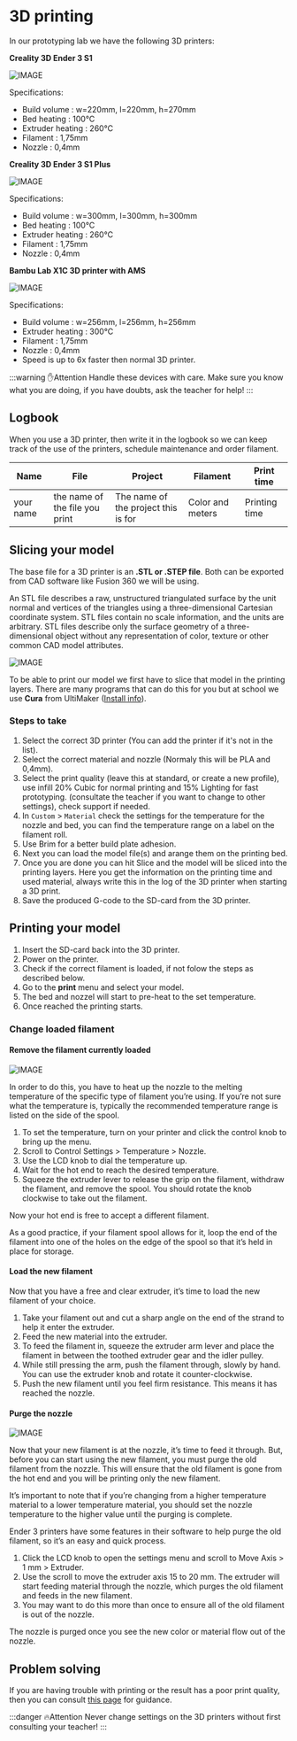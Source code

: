 # 3D printing

In our prototyping lab we have the following 3D printers:

**Creality 3D Ender 3 S1**

![IMAGE](./images/afbeelding1.png)

Specifications:
* Build volume : w=220mm, l=220mm, h=270mm
* Bed heating : 100°C
* Extruder heating : 260°C
* Filament : 1,75mm
* Nozzle : 0,4mm

**Creality 3D Ender 3 S1 Plus**

![IMAGE](./images/afbeelding2.png)

Specifications:
* Build volume : w=300mm, l=300mm, h=300mm
* Bed heating : 100°C
* Extruder heating : 260°C
* Filament : 1,75mm
* Nozzle : 0,4mm

**Bambu Lab X1C 3D printer with AMS**

![IMAGE](./images/afbeelding6.png)

Specifications:
* Build volume : w=256mm, l=256mm, h=256mm
* Extruder heating : 300°C
* Filament : 1,75mm
* Nozzle : 0,4mm
* Speed is up to 6x faster then normal 3D printer.


:::warning ✋Attention
Handle these devices with care. Make sure you know what you are doing, if you have doubts, ask the teacher for help!
:::

## Logbook

When you use a 3D printer, then write it in the logbook so we can keep track of the use of the printers, schedule maintenance and order filament.

| Name | File | Project | Filament | Print time |
| --- | --- | --- | --- | --- |
| your name | the name of the file you print | The name of the project this is for | Color and meters | Printing time |

## Slicing your model

The base file for a 3D printer is an **.STL or .STEP file**. Both can be exported from CAD software like Fusion 360 we will be using.

An STL file describes a raw, unstructured triangulated surface by the unit normal and vertices of the triangles using a three-dimensional Cartesian coordinate system. STL files contain no scale information, and the units are arbitrary. STL files describe only the surface geometry of a three-dimensional object without any representation of color, texture or other common CAD model attributes.

![IMAGE](./images/afbeelding3.png)

To be able to print our model we first have to slice that model in the printing layers. There are many programs that can do this for you but at school we use **Cura** from UltiMaker ([Install info](../52_cura/README.md)).

### Steps to take

1. Select the correct 3D printer (You can add the printer if it's not in the list).
2. Select the correct material and nozzle (Normaly this will be PLA and 0,4mm).
3. Select the print quality (leave this at standard, or create a new profile), use infill 20% Cubic for normal printing and 15% Lighting for fast prototyping. (consultate the teacher if you want to change to other settings), check support if needed.
4. In `Custom` > `Material` check the settings for the temperature for the nozzle and bed, you can find the temperature range on a label on the filament roll.
5. Use Brim for a better build plate adhesion.
6. Next you can load the model file(s) and arange them on the printing bed.
7. Once you are done you can hit Slice and the model will be sliced into the printing layers. Here you get the information on the printing time and used material, always write this in the log of the 3D printer when starting a 3D print.
8. Save the produced G-code to the SD-card from the 3D printer.

## Printing your model

1. Insert the SD-card back into the 3D printer.
2. Power on the printer.
3. Check if the correct filament is loaded, if not folow the steps as described below.
4. Go to the **print** menu and select your model.
5. The bed and nozzel will start to pre-heat to the set temperature.
6. Once reached the printing starts.

### Change loaded filament

#### Remove the filament currently loaded

![IMAGE](./images/afbeelding4.png)

In order to do this, you have to heat up the nozzle to the melting temperature of the specific type of filament you’re using. If you’re not sure what the temperature is, typically the recommended temperature range is listed on the side of the spool.

1. To set the temperature, turn on your printer and click the control knob to bring up the menu.
2. Scroll to Control Settings > Temperature > Nozzle.
3. Use the LCD knob to dial the temperature up.
4. Wait for the hot end to reach the desired temperature.
5. Squeeze the extruder lever to release the grip on the filament, withdraw the filament, and remove the spool. You should rotate the knob clockwise to take out the filament.

Now your hot end is free to accept a different filament.

As a good practice, if your filament spool allows for it, loop the end of the filament into one of the holes on the edge of the spool so that it’s held in place for storage.

#### Load the new filament

Now that you have a free and clear extruder, it’s time to load the new filament of your choice.

1. Take your filament out and cut a sharp angle on the end of the strand to help it enter the extruder. 
2. Feed the new material into the extruder. 
3. To feed the filament in, squeeze the extruder arm lever and place the filament in between the toothed extruder gear and the idler pulley.
4. While still pressing the arm, push the filament through, slowly by hand. You can use the extruder knob and rotate it counter-clockwise.
5. Push the new filament until you feel firm resistance. This means it has reached the nozzle.

#### Purge the nozzle

![IMAGE](./images/afbeelding5.png)

Now that your new filament is at the nozzle, it’s time to feed it through. But, before you can start using the new filament, you must purge the old filament from the nozzle. This will ensure that the old filament is gone from the hot end and you will be printing only the new filament.

It’s important to note that if you’re changing from a higher temperature material to a lower temperature material, you should set the nozzle temperature to the higher value until the purging is complete.

Ender 3 printers have some features in their software to help purge the old filament, so it’s an easy and quick process.

1. Click the LCD knob to open the settings menu and scroll to Move Axis > 1 mm > Extruder.
2. Use the scroll to move the extruder axis 15 to 20 mm. The extruder will start feeding material through the nozzle, which purges the old filament and feeds in the new filament.
3. You may want to do this more than once to ensure all of the old filament is out of the nozzle.

The nozzle is purged once you see the new color or material flow out of the nozzle.

## Problem solving

If you are having trouble with printing or the result has a poor print quality, then you can consult [this page](https://www.simplify3d.com/resources/print-quality-troubleshooting/) for guidance.

:::danger 🔥Attention
Never change settings on the 3D printers without first consulting your teacher!
:::